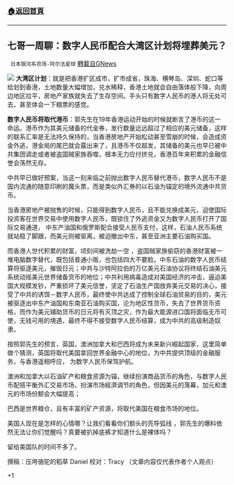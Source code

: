 ###  [:house:返回首頁](https://github.com/ourhimalayas/txt)
---


## 七哥一周聊：数字人民币配合大湾区计划将埋葬美元？
` 日本银河系农场-阿尔法星球` [轉載自GNews](https://gnews.org/zh-hans/1533994/)

![](https://assets.gnews.org/wp-content/uploads/2021/09/图片1-47.png)
**大湾区计划**：就是把香港扩区成市，扩市成省，珠海、横琴岛、深圳、蛇口等给划到香港，土地数量大幅增加，兑水稀释，香港土地就会自由落体般下降，向周边地区拉平，房地产家族就失去了生存空间。手头只有数字人民币的港人将无处可去，甚至体会一下粮票的感觉。

**数字人民币将取代港币**：郭先生在19年香港运动开始的时候就断言了港币的这一命运。港币作为其美元储备的代金券，发行数量远远超过了相应的美元储备，这样的联系汇率是无法持久保持的，当香港房地产开始松动甚至雪崩的时候，会造成资金外逃，港金局的尾巴就会露出来了，且港币不仅超发，其储备的美元也早已被中共集团调走或者被盗国贼家族吞噬，根本无力应付挤兑，香港百年来积累的金融信誉会荡然无存。

中共早已做好预案，当这一刻来临之前抛出数字人民币替代港币，数字人民币不是国内流通的随意印刷的魔头票，而是类似外汇券的以石油为锚定的境外流通中共货币。

当香港房地产被抛售的时候，只能得到数字人民币，且不能兑换成美元，迫使国际投资客在世界交易中使用数字人民币，既锁住了外逃资金又为数字人民币打开了国际交易通道， 中东产油国和俄罗斯配合接受人民币支付，这样，石油人民币系统就站稳了脚跟，而美元则被驱离，被迫撤出中东，甚至亚洲主要石油购买国。

而香港人世代积累的财富，顷刻间被洗劫一空 ，盗国贼家族偷窃的香港财富被一堆电脑数字替代，既包括普通小贩，也包括四大不要脸。中东石油的数字人民币结算将驱逐美元，摧毁日元；中共与沙特阿拉伯的万亿美元石油协议将终结石油美元系统动摇美元世界储备货币的地位；中共利用病毒造成对美国经济的冲击，逼迫美国大规模发钞，严重损坏了美元信誉，坚定了石油生产国放弃美元交易的决心，接受了中共的诱饵－数字人民币，最终使中共达成了控制全球石油贸易的目的，美元被驱逐出中东产油国和东南亚石油购买国，沦为地区性货币，失去了世界货币资格，而作为美元辅助货币的日元将有灭顶之灾，作为最大能源进口国将面临无币可使，无钱可用的境遇，最终不得不接受数字人民币结算，成为中共的高级制造奴隶。

按照郭先生的预言，英国，澳洲加拿大和巴西将成为未来新兴崛起国家，这里简单做个猜测，英国将取代美国拿回世界金融中心的地位，为中共提供顶级的金融服务，与香港遥相呼应， 为数字人民币保驾护航。

澳洲和加拿大以石油矿产和粮食资源为锚，继续扮演商品货币的角色，与数字人民币配搭平衡外汇交易市场，扮演市场經濟调节的角色，但因美元的落幕，加元和澳元的市场份额会大幅提高；

巴西是世界粮仓，且有丰富的矿产资源，将取代美国在粮食市场的地位。

美国人现在是怎样的心情哪？让我们看看你们额头的亮导弧线 ，郭先生的爆料依然无法让你们觉醒吗？真要被扒掉底裤才知道什么是裸体吗？

留给美国队的时间不多了。

撰稿：压垮骆驼的稻草 Daniel
校对：Tracy
（文章内容仅代表作者个人观点）

+1
